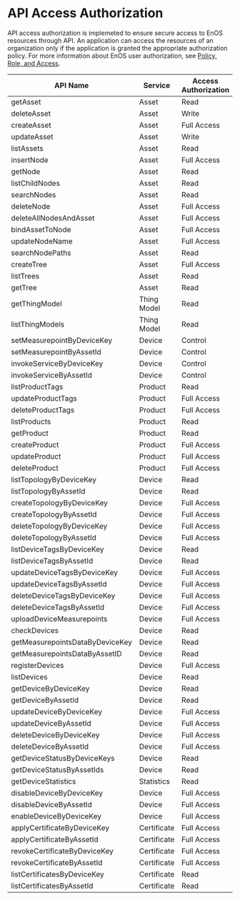 # API Access Authorization

API access authorization is implemeted to ensure secure access to EnOS resources through API. An application can access the resources of an organization only if the application is granted the appropriate authorization policy. For more information about EnOS user authorization, see [Policy, Role, and Access](/docs/iam/en/latest/access_policy).


| API Name	| Service	| Access Authorization |
| ------ | ------ | ------ |
| getAsset	| Asset	| Read |
| deleteAsset	| Asset	| Write |
| createAsset	| Asset	| Full Access|
| updateAsset	| Asset	| Write|
| listAssets	| Asset	| Read|
| insertNode	| Asset	| Full Access|
| getNode	| Asset	| Read|
| listChildNodes	| Asset	| Read|
| searchNodes	| Asset	| Read|
| deleteNode	| Asset	| Full Access|
| deleteAllNodesAndAsset	| Asset	| Full Access|
| bindAssetToNode	| Asset	| Full Access|
| updateNodeName	| Asset	| Full Access|
| searchNodePaths	| Asset	| Read|
| createTree	| Asset	| Full Access|
| listTrees	| Asset	| Read|
| getTree	| Asset	| Read|
| getThingModel	| Thing Model	| Read|
| listThingModels	| Thing Model	| Read|
| setMeasurepointByDeviceKey	| Device	| Control|
| setMeasurepointByAssetId	| Device	| Control|
| invokeServiceByDeviceKey	| Device	| Control|
| invokeServiceByAssetId	| Device	| Control|
| listProductTags	| Product     | Read|
| updateProductTags	| Product	| Full Access|
| deleteProductTags	| Product	| Full Access|
| listProducts	| Product	| Read|
| getProduct	| Product	| Read|
| createProduct	| Product	| Full Access|
| updateProduct	| Product	| Full Access|
| deleteProduct	| Product	| Full Access|
| listTopologyByDeviceKey	| Device	| Read|
| listTopologyByAssetId	| Device      | Read|
| createTopologyByDeviceKey	| Device      | Full Access|
| createTopologyByAssetId	| Device	| Full Access|
| deleteTopologyByDeviceKey	| Device	| Full Access|
| deleteTopologyByAssetId	| Device	| Full Access|
| listDeviceTagsByDeviceKey	| Device	| Read|
| listDeviceTagsByAssetId	| Device	| Read|
| updateDeviceTagsByDeviceKey	| Device	| Full Access|
| updateDeviceTagsByAssetId	| Device	| Full Access|
| deleteDeviceTagsByDeviceKey	| Device	| Full Access|
| deleteDeviceTagsByAssetId	| Device	| Full Access|
| uploadDeviceMeasurepoints	| Device	| Full Access|
| checkDevices	| Device	| Read|
| getMeasurepointsDataByDeviceKey	| Device	| Read|
| getMeasurepointsDataByAssetID	| Device	| Read|
| registerDevices	| Device	| Full Access|
| listDevices	| Device	| Read|
| getDeviceByDeviceKey	| Device	| Read|
| getDeviceByAssetId	| Device	| Read|
| updateDeviceByDeviceKey	| Device	| Full Access|
| updateDeviceByAssetId	| Device	| Full Access|
| deleteDeviceByDeviceKey	| Device	| Full Access|
| deleteDeviceByAssetId	| Device	| Full Access|
| getDeviceStatusByDeviceKeys	| Device	| Read|
| getDeviceStatusByAssetIds	| Device      | Read|
| getDeviceStatistics	| Statistics	| Read|
| disableDeviceByDeviceKey	| Device	| Full Access|
| disableDeviceByAssetId	| Device	| Full Access|
| enableDeviceByDeviceKey	| Device	| Full Access|
| applyCertificateByDeviceKey	| Certificate | Full Access|
| applyCertificateByAssetId	| Certificate | Full Access|
| revokeCertificateByDeviceKey	| Certificate | Full Access|
| revokeCertificateByAssetId	| Certificate | Full Access|
| listCertificatesByDeviceKey	| Certificate | Read|
| listCertificatesByAssetId	| Certificate	| Read|


